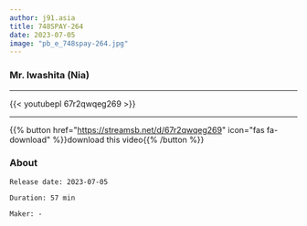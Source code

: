 ```yaml
---
author: j91.asia
title: 748SPAY-264
date: 2023-07-05
image: "pb_e_748spay-264.jpg"
---
```


### Mr. Iwashita (Nia)
___

{{< youtubepl 67r2qwqeg269 >}}
___

{{% button href="https://streamsb.net/d/67r2qwqeg269" icon="fas fa-download" %}}download this video{{% /button %}}
### About

`Release date: 2023-07-05`

`Duration: 57 min`

`Maker:	-`